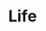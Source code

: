 ---
pid: LLP627
title: Life
location_transcription: In front of Feltonville Cemetery
zipcode: '19120'
outside_phl: 
neighborhood: Logan,Olney
age: '12'
age_range: 6-13
instagram: 
image_file_name: LLP_627.jpg
proposal_transcription: Then every one could right a name of a loved one who pasted.
topic: History,Love
topic_summary: 0, 0
type: Sculpture Statue
keywords_other: 
credit: Angelina M. Perez
image_labels: 
twitter: 
facebook: 
permalink: "/monuments/llp627/"
layout: item-page
---